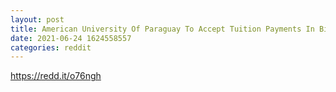 ```yaml
--- 
layout: post 
title: American University Of Paraguay To Accept Tuition Payments In Bitcoin 
date: 2021-06-24 1624558557 
categories: reddit 
--- 
```

https://redd.it/o76ngh